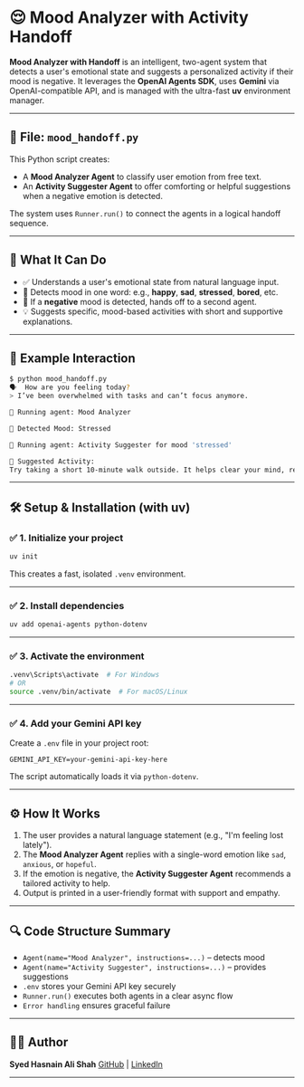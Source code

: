 # 😌 Mood Analyzer with Activity Handoff

**Mood Analyzer with Handoff** is an intelligent, two-agent system that detects a user's emotional state and suggests a personalized activity if their mood is negative. It leverages the **OpenAI Agents SDK**, uses **Gemini** via OpenAI-compatible API, and is managed with the ultra-fast **uv** environment manager.

---

## 📂 File: `mood_handoff.py`

This Python script creates:

* A **Mood Analyzer Agent** to classify user emotion from free text.
* An **Activity Suggester Agent** to offer comforting or helpful suggestions when a negative emotion is detected.

The system uses `Runner.run()` to connect the agents in a logical handoff sequence.

---

## 🧠 What It Can Do

* ✅ Understands a user's emotional state from natural language input.
* 🧠 Detects mood in one word: e.g., **happy**, **sad**, **stressed**, **bored**, etc.
* 🎯 If a **negative** mood is detected, hands off to a second agent.
* 💡 Suggests specific, mood-based activities with short and supportive explanations.

---

## 🧪 Example Interaction

```bash
$ python mood_handoff.py
🗣️  How are you feeling today?
> I’ve been overwhelmed with tasks and can’t focus anymore.

🔎 Running agent: Mood Analyzer

🧠 Detected Mood: Stressed

🔎 Running agent: Activity Suggester for mood 'stressed'

🎯 Suggested Activity:
Try taking a short 10-minute walk outside. It helps clear your mind, reduce tension, and improve focus through movement and fresh air.
```

---

## 🛠️ Setup & Installation (with uv)

### ✅ 1. Initialize your project

```bash
uv init
```

This creates a fast, isolated `.venv` environment.

---

### ✅ 2. Install dependencies

```bash
uv add openai-agents python-dotenv
```

---

### ✅ 3. Activate the environment

```bash
.venv\Scripts\activate  # For Windows
# OR
source .venv/bin/activate  # For macOS/Linux
```

---

### ✅ 4. Add your Gemini API key

Create a `.env` file in your project root:

```
GEMINI_API_KEY=your-gemini-api-key-here
```

The script automatically loads it via `python-dotenv`.

---

## ⚙️ How It Works

1. The user provides a natural language statement (e.g., "I'm feeling lost lately").
2. The **Mood Analyzer Agent** replies with a single-word emotion like `sad`, `anxious`, or `hopeful`.
3. If the emotion is negative, the **Activity Suggester Agent** recommends a tailored activity to help.
4. Output is printed in a user-friendly format with support and empathy.

---

## 🔍 Code Structure Summary

* `Agent(name="Mood Analyzer", instructions=...)` – detects mood
* `Agent(name="Activity Suggester", instructions=...)` – provides suggestions
* `.env` stores your Gemini API key securely
* `Runner.run()` executes both agents in a clear async flow
* `Error handling` ensures graceful failure

---

## 🙋‍♂️ Author

**Syed Hasnain Ali Shah**
[GitHub](https://github.com/HasnainDevMaster) | [LinkedIn](https://linkedin.com/in/syed-hasnain-ali-shah-a80428252)

---

